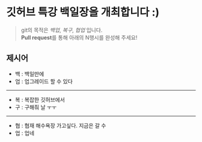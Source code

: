 # 깃허브 특강 백일장을 개최합니다 :)
> git의 목적은 *백업*, *복구*, *협업* 입니다.  
> **Pull request**를 통해 아래의 N행시를 완성해 주세요!
## 제시어
- 백 : 백일만에
- 업 : 업그레이드 할 수 있다 
---
- 복 : 복잡한 깃허브에서 
- 구 : 구해줘 날 ㅜㅜ 
---
- 협 : 협재 해수욕장 가고싶다. 지금은 갈 수 
- 업 : 업네 
